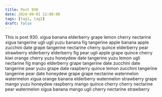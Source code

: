 ```yaml
---
title: Post 930
date: 2024-09-01 12:00:00
tags: [tag1, tag2]
draft: false
---
```

This is post 930.
xigua
banana
elderberry
grape
lemon
cherry
nectarine
xigua
tangerine
ugli
ugli
yuzu
banana
fig
tangerine
apple
banana
apple
zucchini
date
grape
tangerine
nectarine
cherry
quince
elderberry
pear
strawberry
elderberry
elderberry
fig
pear
ugli
apple
grape
quince
cherry
kiwi
orange
cherry
yuzu
honeydew
date
tangerine
yuzu
lemon
ugli
nectarine
fig
mango
elderberry
grape
tangerine
date
zucchini
date
tangerine
pear
yuzu
grape
date
raspberry
quince
lemon
zucchini
tangerine
tangerine
pear
date
honeydew
grape
grape
nectarine
watermelon
watermelon
xigua
orange
banana
elderberry
watermelon
strawberry
grape
mango
yuzu
honeydew
raspberry
mango
quince
cherry
cherry
nectarine
pear
watermelon
xigua
banana
mango
ugli
cherry
nectarine
strawberry
